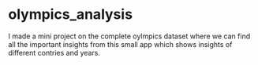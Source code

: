 # olympics_analysis
I made a mini project on the complete oylmpics dataset where we can find all the important insights from this small app which shows insights of different contries and years.
